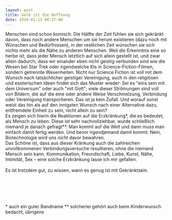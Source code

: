 ```yaml
---
layout: post
title: Gelb ist die Hoffnung
date: 2019-01-13 08:37:00
---
```


Menschen sind schon komisch. Die Hälfte der Zeit fühlen sie sich gekränkt davon, dass noch andere Menschen um sie herum existieren (dazu noch mit Wünschen und Bedürfnissen), in der restlichen Zeit wünschen sie sich nichts mehr als die Nähe zu anderen Menschen. Weil die Erkenntnis eine so herbe ist, dass jeder Mensch letztlich auf sich allein gestellt ist, und zwar allein dadurch, dass wir einander eben nicht geistig verbunden sind wie die Wesen bei Star Trek oder irgendwelche KIs in Science-Fiction-Filmen, sondern getrennte Wesenheiten. Nicht nur Science Fiction ist voll mit dem Wunsch nach tatsächlicher geistiger Vereinigung, auch in den religiösen und esoterischen Ideen findet sich das Muster wieder: Sei es "eins sein mit dem Universum" oder auch "mit Gott"; viele dieser Strömungen sind voll von Bildern, die auf die eine oder andere Weise Verschmelzung, Verbindung oder Vereinigung transportieren. Das ist ja kein Zufall. Und worauf sonst weist das hin als auf den innigsten Wunsch nach einer Alternative dazu, entfremdete Einheit zu sein, nicht allein zu sein? <br>
Es zeigen sich hierin die Reaktionen auf die Erzkränkung\*, die es bedeutet, als Mensch zu leben. Diese ist sehr nachvollziehbar, wurde schließlich niemand je danach gefragt\*\*. Man kommt auf die Welt und dann muss man einfach damit fertig werden. Und bevor irgendjemand damit kommt: Nein, Biotechnologie wird uns *nicht* davor bewahren.<br>
Das Schöne ist, dass aus dieser Kränkung auch die zahlreichen unvollkommenen Verbindungsversuche resultieren, ohne die niemand Mensch sein kann. Kommunikation, Freundschaft, Liebe, Kunst, Nähe, Intimität, Sex – eine solche Erzkränkung lasse ich mir gefallen. <br>
<br>
Es ist trotzdem gut, zu wissen, wann es genug ist mit Gekränktsein.

<br>
<br><br>
<br>

\* auch ein guter Bandname
\*\* solcherlei gehört auch beim Kinderwunsch bedacht, übrigens
